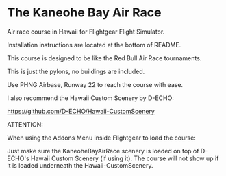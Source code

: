 # The Kaneohe Bay Air Race
Air race course in Hawaii for Flightgear Flight Simulator.

Installation instructions are located at the bottom of README.

This course is designed to be like the Red Bull Air Race tournaments.

This is just the pylons, no buildings are included.

Use PHNG Airbase, Runway 22 to reach the course with ease.

I also recommend the Hawaii Custom Scenery by D-ECHO:

https://github.com/D-ECHO/Hawaii-CustomScenery

ATTENTION:

When using the Addons Menu inside Flightgear to load the course:

Just make sure the KaneoheBayAirRace scenery is loaded on top
of D-ECHO's Hawaii Custom Scenery (if using it). The course will not show up if
it is loaded underneath the Hawaii-CustomScenery.
